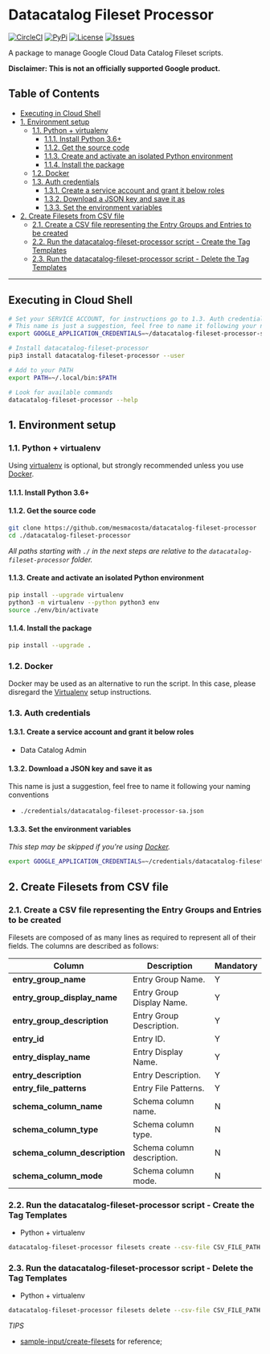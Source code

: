 # Datacatalog Fileset Processor 

[![CircleCI][1]][2] [![PyPi][5]][6] [![License][7]][7] [![Issues][8]][9]

A package to manage Google Cloud Data Catalog Fileset scripts.

**Disclaimer: This is not an officially supported Google product.**

<!--
  ⚠️ DO NOT UPDATE THE TABLE OF CONTENTS MANUALLY ️️⚠️
  run `npx markdown-toc -i README.md`.

  Please stick to 80-character line wraps as much as you can.
-->

## Table of Contents

<!-- toc -->

- [Executing in Cloud Shell](#executing-in-cloud-shell)
- [1. Environment setup](#1-environment-setup)
  * [1.1. Python + virtualenv](#11-python--virtualenv)
    + [1.1.1. Install Python 3.6+](#111-install-python-36)
    + [1.1.2. Get the source code](#112-get-the-source-code)
    + [1.1.3. Create and activate an isolated Python environment](#113-create-and-activate-an-isolated-python-environment)
    + [1.1.4. Install the package](#114-install-the-package)
  * [1.2. Docker](#12-docker)
  * [1.3. Auth credentials](#13-auth-credentials)
    + [1.3.1. Create a service account and grant it below roles](#131-create-a-service-account-and-grant-it-below-roles)
    + [1.3.2. Download a JSON key and save it as](#132-download-a-json-key-and-save-it-as)
    + [1.3.3. Set the environment variables](#133-set-the-environment-variables)
- [2. Create Filesets from CSV file](#2-create-filesets-from-csv-file)
  * [2.1. Create a CSV file representing the Entry Groups and Entries to be created](#21-create-a-csv-file-representing-the-entry-groups-and-entries-to-be-created)
  * [2.2. Run the datacatalog-fileset-processor script - Create the Tag Templates](#22-run-the-datacatalog-fileset-processor-script---create-the-tag-templates)
  * [2.3. Run the datacatalog-fileset-processor script - Delete the Tag Templates](#23-run-the-datacatalog-fileset-processor-script---delete-the-tag-templates)

<!-- tocstop -->

-----

## Executing in Cloud Shell
````bash
# Set your SERVICE ACCOUNT, for instructions go to 1.3. Auth credentials
# This name is just a suggestion, feel free to name it following your naming conventions
export GOOGLE_APPLICATION_CREDENTIALS=~/datacatalog-fileset-processor-sa.json

# Install datacatalog-fileset-processor
pip3 install datacatalog-fileset-processor --user

# Add to your PATH
export PATH=~/.local/bin:$PATH

# Look for available commands
datacatalog-fileset-processor --help
````

## 1. Environment setup

### 1.1. Python + virtualenv

Using [virtualenv][3] is optional, but strongly recommended unless you use [Docker](#12-docker).

#### 1.1.1. Install Python 3.6+

#### 1.1.2. Get the source code
```bash
git clone https://github.com/mesmacosta/datacatalog-fileset-processor
cd ./datacatalog-fileset-processor
```

_All paths starting with `./` in the next steps are relative to the `datacatalog-fileset-processor`
folder._

#### 1.1.3. Create and activate an isolated Python environment

```bash
pip install --upgrade virtualenv
python3 -m virtualenv --python python3 env
source ./env/bin/activate
```

#### 1.1.4. Install the package

```bash
pip install --upgrade .
```

### 1.2. Docker

Docker may be used as an alternative to run the script. In this case, please disregard the
[Virtualenv](#11-python--virtualenv) setup instructions.

### 1.3. Auth credentials

#### 1.3.1. Create a service account and grant it below roles

- Data Catalog Admin

#### 1.3.2. Download a JSON key and save it as
This name is just a suggestion, feel free to name it following your naming conventions
- `./credentials/datacatalog-fileset-processor-sa.json`

#### 1.3.3. Set the environment variables

_This step may be skipped if you're using [Docker](#12-docker)._

```bash
export GOOGLE_APPLICATION_CREDENTIALS=~/credentials/datacatalog-fileset-processor-sa.json
```

## 2. Create Filesets from CSV file

### 2.1. Create a CSV file representing the Entry Groups and Entries to be created

Filesets are composed of as many lines as required to represent all of their fields. The columns are
described as follows:

| Column                        | Description               | Mandatory |
| ---                           | ---                       | ---       |
| **entry_group_name**          | Entry Group Name.         | Y         |
| **entry_group_display_name**  | Entry Group Display Name. | Y         |
| **entry_group_description**   | Entry Group Description.  | Y         |
| **entry_id**                  | Entry ID.                 | Y         |
| **entry_display_name**        | Entry Display Name.       | Y         |
| **entry_description**         | Entry Description.        | Y         |
| **entry_file_patterns**       | Entry File Patterns.      | Y         |
| **schema_column_name**        | Schema column name.       | N         |
| **schema_column_type**        | Schema column type.       | N         |
| **schema_column_description** | Schema column description.| N         |
| **schema_column_mode**        | Schema column mode.       | N         |


### 2.2. Run the datacatalog-fileset-processor script - Create the Tag Templates

- Python + virtualenv

```bash
datacatalog-fileset-processor filesets create --csv-file CSV_FILE_PATH
```

### 2.3. Run the datacatalog-fileset-processor script - Delete the Tag Templates

- Python + virtualenv

```bash
datacatalog-fileset-processor filesets delete --csv-file CSV_FILE_PATH
```

*TIPS* 
- [sample-input/create-filesets][4] for reference;


[1]: https://circleci.com/gh/mesmacosta/datacatalog-fileset-processor.svg?style=svg
[2]: https://circleci.com/gh/mesmacosta/datacatalog-fileset-processor
[3]: https://virtualenv.pypa.io/en/latest/
[4]: https://github.com/mesmacosta/datacatalog-fileset-processor/tree/master/sample-input/create-filesets
[5]: https://img.shields.io/pypi/v/datacatalog-fileset-processor.svg?force_cache=true
[6]: https://pypi.org/project/datacatalog-fileset-processor/
[7]: https://img.shields.io/github/license/mesmacosta/datacatalog-fileset-processor.svg
[8]: https://img.shields.io/github/issues/mesmacosta/datacatalog-fileset-processor.svg
[9]: https://github.com/mesmacosta/datacatalog-fileset-processor/issues
